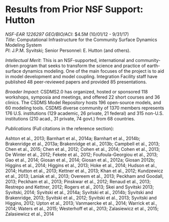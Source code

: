 # Results from Prior NSF Support: Hutton

*NSF-EAR 1226297 GEO/BIO/ACI*: $4.5M (10/01/12 - 9/31/17)  
*Title*: Computational Infrastructure for the Community Surface Dynamics Modeling System  
*PI*: J.P.M. Syvitski; Senior Personnel: E. Hutton (and others).

*Intellectual Merit*: This is an NSF-supported, international and
community-driven program that seeks to transform the science and practice of
earth-surface dynamics modeling. One of the main focuses of the project is
to aid in model development and model coupling. Integration Facility staff
have published 48 peer-reviewed papers and provided 85 presentations.

*Broader Impact*: CSDMS2.0 has organized, hosted or sponsored 118 workshops,
symposia and meetings, and offered 22 short courses and 36 clinics. The CSDMS
Model Repository hosts 196 open-source models, and 60 modeling tools.  CSDMS
diverse community of 1370 members represents 176 U.S. institutions (129
academic, 26 private, 21 federal) and 315 non-U.S. institutions (210 acad.,
31 private, 74 govt.) from 68 countries.

*Publications* (Full citations in the reference section):

Ashton et al., 2013;
Barnhart et al., 2014a;
Barnhart et al., 2014b;
Brakenridge et al., 2013a;
Brakenridge et al., 2013b;
Campbell et al., 2013;
Chen et al., 2015;
Chen et al., 2012;
Cohen et al., 2014;
Cohen et al., 2013;
De Winter et al., 2012;
Fekete et al., 2012;
Foufoula-Georgiou et al., 2013;
Gao et al., 2014;
Giosan et al., 2014;
Giosan et al., 2012a;
Giosan 2012b;
Higgins et al., 2014;
Higgins et al., 2013;
Hoke et al., 2014;
Hudson et al., 2014;
Hutton et al., 2013;
Kettner et al., 2013;
Khan et al., 2012;
Kundzewicz et al., 2013;
Laniak et al., 2013;
Overeem et al., 2013;
Peckham and Goodall, 2013;
Peckham et al., 2013;
Pinskwar et al., 2012;
Renaud et al., 2013;
Restrepo and Kettner, 2012;
Rogers et al., 2013;
Skei and Syvitski 2013;
Syvitski, 2014;
Syvitski et al., 2014a;
Syvitski et al., 2014b;
Syvitski and Brakenridge, 2013;
Syvitski et al., 2012;
Syvitski et al., 2013;
Syvitski and Higgins, 2012;
Upton et al., 2013;
Vanmaercke et al., 2014;
Warrick et al., 2014;
Waters et al., 2015;
Westerhoff et al., 2013;
Zalasiewicz et al., 2015;
Zalasiewicz et al., 2014
